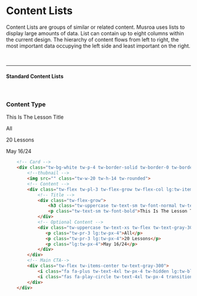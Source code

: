 # Content Lists

Content Lists are groups of similar or related content. Musroa uses lists to display large amounts of data. List can contain up to eight columns within the 
current design. The hierarchy of content flows from left to right, the most important data occupying the left side and least important on the right. 

<br><hr>
#### Standard Content Lists
<br>

<div class="tw-bg-gray-100 tw-py-6 tw-px-4">
    <!-- Card -->
    <div class="tw-bg-white tw-p-4 tw-border-solid tw-border-0 tw-border-b tw-border-gray-200 tw-flex tw-items-center tw-transition-colors hover:tw-bg-drumeo-100">
        <!--Fake thubnail -->
        <div class="tw-w-20 tw-h-14 tw-rounded tw-bg-gray-300"></div>
        <!-- Content -->
        <div class="tw-flex tw-pl-3 tw-flex-grow tw-flex-col lg:tw-items-center lg:tw-flex-row">
            <!-- Title -->
            <div class="tw-flex-grow">
                <h3 class="tw-uppercase tw-text-sm tw-font-normal tw-text-drumeo">Content Type</h3>
                <p class="tw-text-sm tw-font-bold">This Is The Lesson Title</p>
            </div>
            <!-- Optional Content -->
            <div class="tw-uppercase tw-text-xs tw-flex">
               <p class="tw-pr-3 lg:tw-px-4">All</p>
               <p class="tw-pr-3 lg:tw-px-4">20 Lessons</p> 
               <p class="lg:tw-px-4">May 16/24</p> 
            </div>
        </div>
        <!-- Main CTA-->
        <div class="tw-flex tw-items-center tw-text-gray-400">
            <i class="fa fa-plus tw-text-4xl tw-px-4 tw-hidden lg:tw-block" aria-hidden="true"></i>
            <i class="fas fa-play-circle tw-text-4xl tw-px-4"></i>
        </div>
    </div>
</div>

```html
    <!-- Card -->
    <div class="tw-bg-white tw-p-4 tw-border-solid tw-border-0 tw-border-b tw-border-gray-200 tw-flex tw-items-center tw-transition-colors hover:tw-bg-drumeo-100">
        <!--thubnail -->
        <img src="" class="tw-w-20 tw-h-14 tw-rounded">
        <!-- Content -->
        <div class="tw-flex tw-pl-3 tw-flex-grow tw-flex-col lg:tw-items-center lg:tw-flex-row">
            <!-- Title -->
            <div class="tw-flex-grow">
                <h3 class="tw-uppercase tw-text-sm tw-font-normal tw-text-drumeo">Content Type</h3>
                <p class="tw-text-sm tw-font-bold">This Is The Lesson Title</p>
            </div>
            <!-- Optional Content -->
            <div class="tw-uppercase tw-text-xs tw-flex tw-text-gray-300">
               <p class="tw-pr-3 lg:tw-px-4">All</p>
               <p class="tw-pr-3 lg:tw-px-4">20 Lessons</p> 
               <p class="lg:tw-px-4">May 16/24</p> 
            </div>
        </div>
        <!-- Main CTA-->
        <div class="tw-flex tw-items-center tw-text-gray-300">
            <i class="fa fa-plus tw-text-4xl tw-px-4 tw-hidden lg:tw-block transition-colors hover:tw-text-black cursor-pointer" aria-hidden="true"></i>
            <i class="fas fa-play-circle tw-text-4xl tw-px-4 transition-colors hover:tw-text-black cursor-pointer"></i>
        </div>
    </div>
```